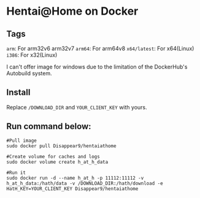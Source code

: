 # Hentai@Home on Docker

## Tags

`arm`: For arm32v6 arm32v7
`arm64`: For arm64v8
`x64/latest`: For x64(Linux)
`i386`: For x32(Linux)

I can't offer image for windows due to the limitation of the DockerHub's Autobuild system.

## Install

Replace `/DOWNLOAD_DIR` and `YOUR_CLIENT_KEY` with yours.

## Run command below:
	#Pull image
	sudo docker pull Disappear9/hentaiathome

	#Create volume for caches and logs
	sudo docker volume create h_at_h_data
	
	#Run it
	sudo docker run -d --name h_at_h -p 11112:11112 -v h_at_h_data:/hath/data -v /DOWNLOAD_DIR:/hath/download -e HatH_KEY=YOUR_CLIENT_KEY Disappear9/hentaiathome

